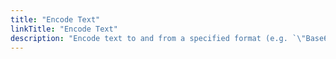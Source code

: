 ```yaml
---
title: "Encode Text"
linkTitle: "Encode Text"
description: "Encode text to and from a specified format (e.g. `\"Base64\"`)."
---
```

